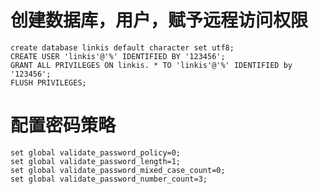 <!--
 * @Author: wjn
 * @Date: 2020-02-05 14:57:30
 * @LastEditors: wjn
 * @LastEditTime: 2020-03-11 11:28:33
 -->
# 创建数据库，用户，赋予远程访问权限

    create database linkis default character set utf8;
    CREATE USER 'linkis'@'%' IDENTIFIED BY '123456';
    GRANT ALL PRIVILEGES ON linkis. * TO 'linkis'@'%' IDENTIFIED by '123456';
    FLUSH PRIVILEGES;

# 配置密码策略

    set global validate_password_policy=0;
    set global validate_password_length=1;
    set global validate_password_mixed_case_count=0;
    set global validate_password_number_count=3;
